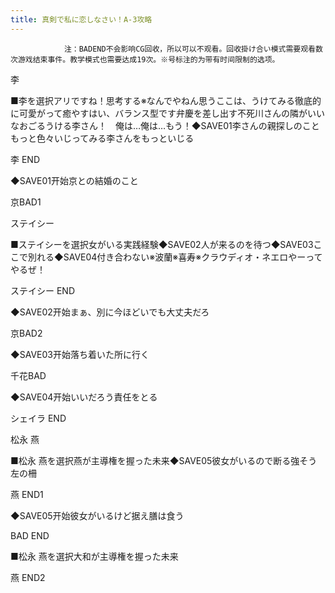 ```yaml
---
title: 真剣で私に恋しなさい！A-3攻略
---
```


                注：BADEND不会影响CG回收，所以可以不观看。回收掛け合い模式需要观看数次游戏结束事件。教学模式也需要达成19次。※号标注的为带有时间限制的选项。

李

■李を選択アリですね！思考する※なんでやねん思うここは、うけてみる徹底的に可愛がって癒やすはい、バランス型です弁慶を差し出す不死川さんの隣がいいなおごるうける李さん！　俺は…俺は…もう！◆SAVE01李さんの親探しのこともっと色々いじってみる李さんをもっといじる

李 END

◆SAVE01开始京との結婚のこと

京BAD1

ステイシー

■ステイシーを選択女がいる実践経験◆SAVE02人が来るのを待つ◆SAVE03ここで別れる◆SAVE04付き合わない※波蘭※喜寿※クラウディオ・ネエロやーってやるぜ！

ステイシー END

◆SAVE02开始まぁ、別に今ほどいでも大丈夫だろ

京BAD2

◆SAVE03开始落ち着いた所に行く

千花BAD

◆SAVE04开始いいだろう責任をとる

シェイラ END

松永 燕

■松永 燕を選択燕が主導権を握った未来◆SAVE05彼女がいるので断る強そう左の柵

燕 END1

◆SAVE05开始彼女がいるけど据え膳は食う

BAD END

■松永 燕を選択大和が主導権を握った未来

燕 END2
              
